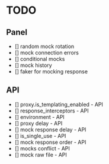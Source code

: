# TODO
## Panel
- [] random mock rotation
- [] mock connection errors
- [] conditional mocks
- [] mock history
- [] faker for mocking response

## API
- [] proxy.is_templating_enabled - API
- [] response_interceptors - API
- [] environment - API
- [] proxy delay - API
- [] mock response delay - API
- [] is_single_use - API
- [] mock response order - API
- [] mocks conflict - API
- [] mock raw file - API
